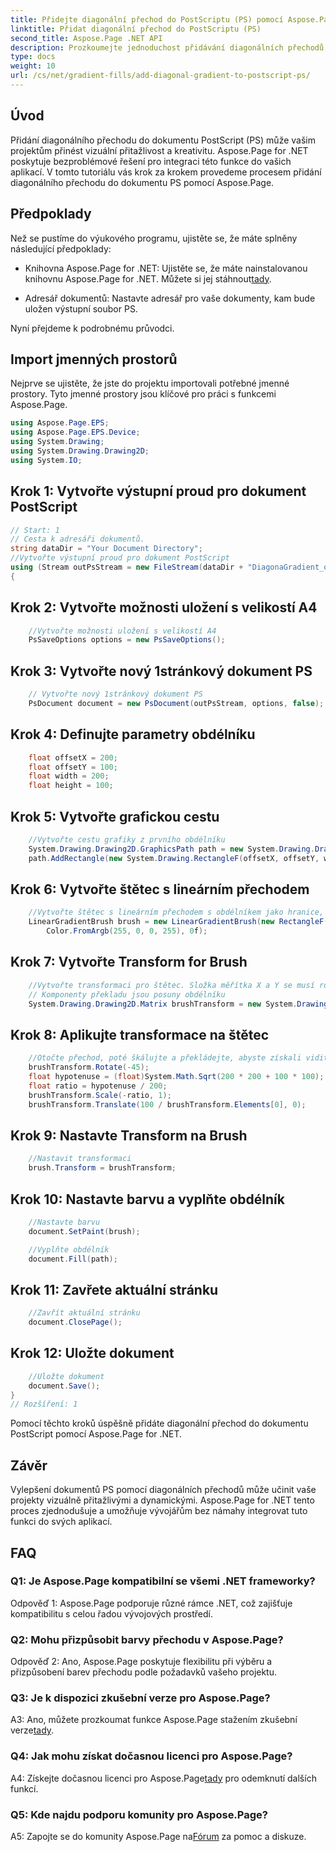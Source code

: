 ```yaml
---
title: Přidejte diagonální přechod do PostScriptu (PS) pomocí Aspose.Page .NET
linktitle: Přidat diagonální přechod do PostScriptu (PS)
second_title: Aspose.Page .NET API
description: Prozkoumejte jednoduchost přidávání diagonálních přechodů do PostScriptových dokumentů v .NET pomocí Aspose.Page. Pozvedněte své projekty pomocí dynamických vizuálních prvků.
type: docs
weight: 10
url: /cs/net/gradient-fills/add-diagonal-gradient-to-postscript-ps/
---
```

## Úvod

Přidání diagonálního přechodu do dokumentu PostScript (PS) může vašim projektům přinést vizuální přitažlivost a kreativitu. Aspose.Page for .NET poskytuje bezproblémové řešení pro integraci této funkce do vašich aplikací. V tomto tutoriálu vás krok za krokem provedeme procesem přidání diagonálního přechodu do dokumentu PS pomocí Aspose.Page.

## Předpoklady

Než se pustíme do výukového programu, ujistěte se, že máte splněny následující předpoklady:

-  Knihovna Aspose.Page for .NET: Ujistěte se, že máte nainstalovanou knihovnu Aspose.Page for .NET. Můžete si jej stáhnout[tady](https://releases.aspose.com/page/net/).

- Adresář dokumentů: Nastavte adresář pro vaše dokumenty, kam bude uložen výstupní soubor PS.

Nyní přejdeme k podrobnému průvodci.

## Import jmenných prostorů

Nejprve se ujistěte, že jste do projektu importovali potřebné jmenné prostory. Tyto jmenné prostory jsou klíčové pro práci s funkcemi Aspose.Page.

```csharp
using Aspose.Page.EPS;
using Aspose.Page.EPS.Device;
using System.Drawing;
using System.Drawing.Drawing2D;
using System.IO;
```

## Krok 1: Vytvořte výstupní proud pro dokument PostScript

```csharp
// Start: 1
// Cesta k adresáři dokumentů.
string dataDir = "Your Document Directory";
//Vytvořte výstupní proud pro dokument PostScript
using (Stream outPsStream = new FileStream(dataDir + "DiagonaGradient_outPS.ps", FileMode.Create))
{
```

## Krok 2: Vytvořte možnosti uložení s velikostí A4

```csharp
	//Vytvořte možnosti uložení s velikostí A4
	PsSaveOptions options = new PsSaveOptions();
```

## Krok 3: Vytvořte nový 1stránkový dokument PS

```csharp
	// Vytvořte nový 1stránkový dokument PS
	PsDocument document = new PsDocument(outPsStream, options, false);
```

## Krok 4: Definujte parametry obdélníku

```csharp
	float offsetX = 200;
	float offsetY = 100;
	float width = 200;
	float height = 100;
```

## Krok 5: Vytvořte grafickou cestu

```csharp
	//Vytvořte cestu grafiky z prvního obdélníku
	System.Drawing.Drawing2D.GraphicsPath path = new System.Drawing.Drawing2D.GraphicsPath();
	path.AddRectangle(new System.Drawing.RectangleF(offsetX, offsetY, width, height));
```

## Krok 6: Vytvořte štětec s lineárním přechodem

```csharp
	//Vytvořte štětec s lineárním přechodem s obdélníkem jako hranice, počáteční a koncové barvy
	LinearGradientBrush brush = new LinearGradientBrush(new RectangleF(0, 0, width, height), Color.FromArgb(255, 255, 0, 0),
		Color.FromArgb(255, 0, 0, 255), 0f);
```

## Krok 7: Vytvořte Transform for Brush

```csharp
	//Vytvořte transformaci pro štětec. Složka měřítka X a Y se musí rovnat šířce a výšce obdélníku.
	// Komponenty překladu jsou posuny obdélníku
	System.Drawing.Drawing2D.Matrix brushTransform = new System.Drawing.Drawing2D.Matrix(width, 0, 0, height, offsetX, offsetY);
```

## Krok 8: Aplikujte transformace na štětec

```csharp
	//Otočte přechod, poté škálujte a překládejte, abyste získali viditelný barevný přechod v požadovaném obdélníku
	brushTransform.Rotate(-45);
	float hypotenuse = (float)System.Math.Sqrt(200 * 200 + 100 * 100);
	float ratio = hypotenuse / 200;
	brushTransform.Scale(-ratio, 1);
	brushTransform.Translate(100 / brushTransform.Elements[0], 0);
```

## Krok 9: Nastavte Transform na Brush

```csharp
	//Nastavit transformaci
	brush.Transform = brushTransform;
```

## Krok 10: Nastavte barvu a vyplňte obdélník

```csharp
	//Nastavte barvu
	document.SetPaint(brush);

	//Vyplňte obdélník
	document.Fill(path);
```

## Krok 11: Zavřete aktuální stránku

```csharp
	//Zavřít aktuální stránku
	document.ClosePage();
```

## Krok 12: Uložte dokument

```csharp
	//Uložte dokument
	document.Save();
}
// Rozšíření: 1
```

Pomocí těchto kroků úspěšně přidáte diagonální přechod do dokumentu PostScript pomocí Aspose.Page for .NET.

## Závěr

Vylepšení dokumentů PS pomocí diagonálních přechodů může učinit vaše projekty vizuálně přitažlivými a dynamickými. Aspose.Page for .NET tento proces zjednodušuje a umožňuje vývojářům bez námahy integrovat tuto funkci do svých aplikací.

## FAQ

### Q1: Je Aspose.Page kompatibilní se všemi .NET frameworky?

Odpověď 1: Aspose.Page podporuje různé rámce .NET, což zajišťuje kompatibilitu s celou řadou vývojových prostředí.

### Q2: Mohu přizpůsobit barvy přechodu v Aspose.Page?

Odpověď 2: Ano, Aspose.Page poskytuje flexibilitu při výběru a přizpůsobení barev přechodu podle požadavků vašeho projektu.

### Q3: Je k dispozici zkušební verze pro Aspose.Page?

 A3: Ano, můžete prozkoumat funkce Aspose.Page stažením zkušební verze[tady](https://releases.aspose.com/).

### Q4: Jak mohu získat dočasnou licenci pro Aspose.Page?

 A4: Získejte dočasnou licenci pro Aspose.Page[tady](https://purchase.aspose.com/temporary-license/) pro odemknutí dalších funkcí.

### Q5: Kde najdu podporu komunity pro Aspose.Page?

 A5: Zapojte se do komunity Aspose.Page na[Fórum](https://forum.aspose.com/c/page/39) za pomoc a diskuze.
